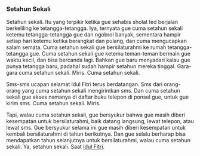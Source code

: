 ### Setahun Sekali

Setahun sekali. Itu yang terpikir ketika gue sehabis sholat Ied berjalan berkeliling ke tetangga-tetangga. Iya, ternyata gue cuma setahun sekali ketemu tetangga-tetangga gue dan ngobrol banyak, sementara hampir setiap hari ketemu ketika berangkat dan pulang, dan cuma mengucapkan salam semata. Cuma setahun sekali gue bersilaturahmi ke rumah tetangga-tetangga gue. Cuma setahun sekali gue ketemu teman-teman bermain gue waktu kecil, dan bisa bercanda lagi. Bahkan gue baru menyadari kalau gue punya tetangga baru, padahal sudah hampir setahun mereka tinggal. Gara-gara cuma setahun sekali. Miris. Cuma setahun sekali.

Sms-sms ucapan selamat Idul Fitri terus berdatangan. Sms dari orang-orang yang cuma setahun sekali mengirimkan sms. Dan cuma setahun sekali gue akses namanya di daftar buku telepon di ponsel gue, untuk gue kirim sms. Cuma setahun sekali. Miris.

Tapi, walau cuma setahun sekali, gue bersyukur bahwa gue masih diberi kesempatan untuk bersilaturahmi, baik datang langsung, lewat telepon, atau lewat sms. Gue bersyukur selama ini gue masih diberi kesempatan untuk kembali bersilaturahmi di tahun berikutnya. Dan gue selalu berharap bisa mendapatkan tahun selanjutnya untuk bersilaturahmi, walau cuma setahun sekali. Ya, setahun sekali. Saat [Idul Fitri](http://aldi.kriwil.com/2005/11/02/idul-fitri/).

<!-- {"time": "2005-11-03 20:47:05", "title": "Setahun Sekali"} -->
